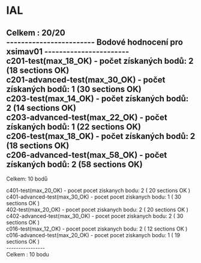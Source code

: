 # IAL
Celkem : 20/20<br/>
------------------------ Bodové hodnocení pro xsimav01 -----------------------<br/>
c201-test(max_18_OK) - počet získaných bodů: 2 (18 sections OK)<br/>
c201-advanced-test(max_30_OK) - počet získaných bodů: 1 (30 sections OK)<br/>
c203-test(max_14_OK) - počet získaných bodů: 2 (14 sections OK)<br/>
c203-advanced-test(max_22_OK) - počet získaných bodů: 1 (22 sections OK)<br/>
c206-test(max_18_OK) - počet získaných bodů: 2 (18 sections OK)<br/>
c206-advanced-test(max_58_OK) - počet získaných bodů: 2 (58 sections OK)<br/>
----------------
Celkem: 10 bodů<br/>

c401-test(max_20_OK) - pocet pocet ziskanych bodu: 2 ( 20 sections OK )<br/>
c401-advanced-test(max_30_OK) - pocet pocet ziskanych bodu: 1 ( 30 sections OK )<br/>
402-test(max_20_OK) - pocet pocet ziskanych bodu: 2 ( 20 sections OK )<br/>
c402-advanced-test(max_30_OK) - pocet pocet ziskanych bodu: 2 ( 30 sections OK )<br/>
c016-test(max_12_OK) - pocet pocet ziskanych bodu: 2 ( 12 sections OK )<br/>
c016-advanced-test(max_20_OK) - pocet pocet ziskanych bodu: 1 ( 19 sections OK )<br/>
----------------<br/>
Celkem : 10 bodu<br/>



